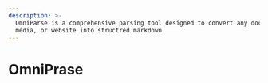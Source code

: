 ```yaml
---
description: >-
  OmniParse is a comprehensive parsing tool designed to convert any document,
  media, or website into structred markdown
---
```


# OmniPrase


